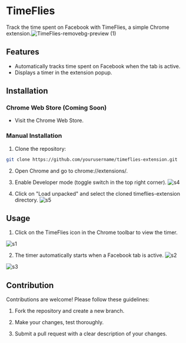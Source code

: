 # TimeFlies
Track the time spent on Facebook with TimeFlies, a simple Chrome extension.![TimeFlies-removebg-preview (1)](https://github.com/saadmansakib47/TimeFlies/assets/134169023/db41f2b8-82cc-4500-a7b0-4663f2910201)

## Features

- Automatically tracks time spent on Facebook when the tab is active.
- Displays a timer in the extension popup.

## Installation

### Chrome Web Store (Coming Soon)

- Visit the Chrome Web Store. 

### Manual Installation

1.  Clone the repository:
   ```bash
   git clone https://github.com/yourusername/timeflies-extension.git
```
2. Open Chrome and go to chrome://extensions/.

3. Enable Developer mode (toggle switch in the top right corner).
![s4](https://github.com/saadmansakib47/TimeFlies/assets/134169023/db755ded-105f-451b-8e34-ca580de08f64)



5. Click on "Load unpacked" and select the cloned timeflies-extension directory.
![s5](https://github.com/saadmansakib47/TimeFlies/assets/134169023/8f4f62d6-b282-46da-8927-13f15f67cf21)


## Usage
1. Click on the TimeFlies icon in the Chrome toolbar to view the timer.

![s1](https://github.com/saadmansakib47/TimeFlies/assets/134169023/078600cc-8114-4025-8921-3e984f673b5a)

2. The timer automatically starts when a Facebook tab is active.
![s2](https://github.com/saadmansakib47/TimeFlies/assets/134169023/854762ad-c078-4469-8dea-d4d4db69bfd3)


![s3](https://github.com/saadmansakib47/TimeFlies/assets/134169023/9f101e4d-49fc-4384-9be1-94120d326a4e)




## Contribution
Contributions are welcome! Please follow these guidelines:

1. Fork the repository and create a new branch.

2. Make your changes, test thoroughly.

3. Submit a pull request with a clear description of your changes.



